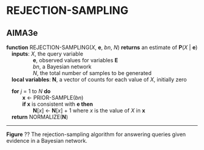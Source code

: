 # REJECTION-SAMPLING

## AIMA3e
__function__ REJECTION-SAMPLING(_X_, __e__, _bn_, _N_) __returns__ an estimate of __P__(_X_ &vert; __e__)  
&emsp;__inputs__: _X_, the query variable  
&emsp;&emsp;&emsp;&emsp;&emsp;__e__, observed values for variables __E__  
&emsp;&emsp;&emsp;&emsp;&emsp;_bn_, a Bayesian network  
&emsp;&emsp;&emsp;&emsp;&emsp;_N_, the total number of samples to be generated  
&emsp;__local variables__: __N__, a vector of counts for each value of _X_, initially zero  

&emsp;__for__ _j_ = 1 to _N_ __do__  
&emsp;&emsp;&emsp;__x__ &larr; PRIOR\-SAMPLE(_bn_)  
&emsp;&emsp;&emsp;__if x__ is consistent with __e then__  
&emsp;&emsp;&emsp;&emsp;&emsp;__N__\[_x_\] &larr; __N__\[_x_\] &plus; 1 where _x_ is the value of _X_ in __x__  
&emsp;__return__ NORMALIZE(__N__)  

---
__Figure__ ?? The rejection\-sampling algorithm for answering queries given evidence in a Bayesian network.
